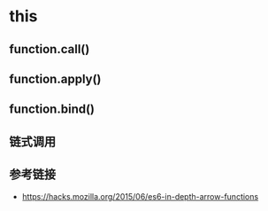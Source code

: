 # this

## function.call()


## function.apply()


## function.bind()

## 链式调用

## 参考链接
* https://hacks.mozilla.org/2015/06/es6-in-depth-arrow-functions
